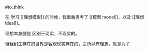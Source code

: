 #to_think 

在 学习 [[理想模型]] 的时候，我重新思考了 [[模型 model]]，以及 [[理想 ideal]]。

理想本身就是 区别于现实，不现实的。

但我们生存在的世界是客观现实存在的，之所以有理想，就是为了
